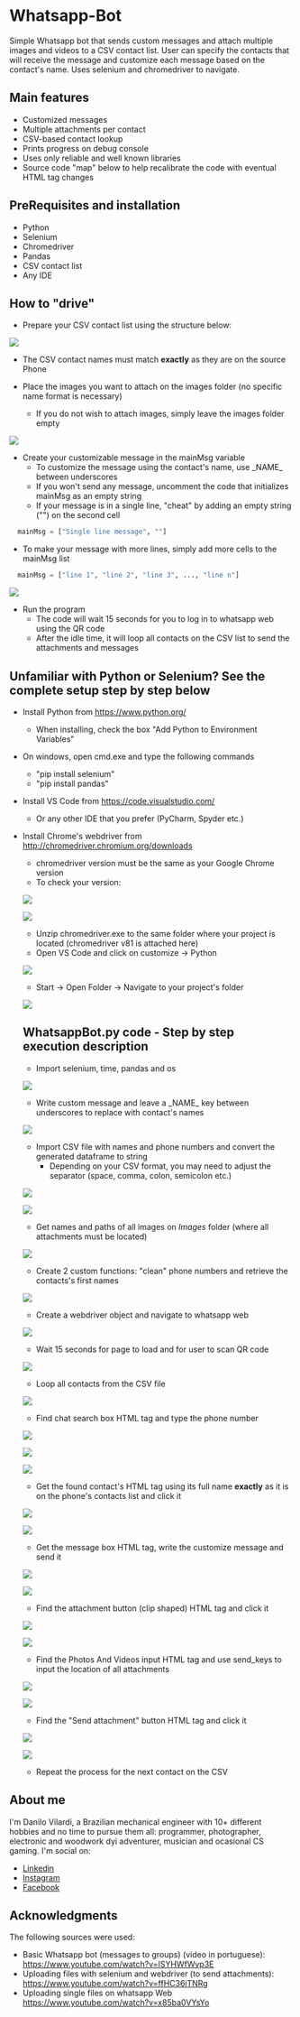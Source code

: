 # Whatsapp-Bot
Simple Whatsapp bot that sends custom messages and attach multiple images and videos to a CSV contact list. User can specify the contacts that will receive the message and customize each message based on the contact's name. Uses selenium and chromedriver to navigate.

## Main features
* Customized messages
* Multiple attachments per contact
* CSV-based contact lookup
* Prints progress on debug console 
* Uses only reliable and well known libraries
* Source code "map" below to help recalibrate the code with eventual HTML tag changes

## PreRequisites and installation
* Python
* Selenium
* Chromedriver
* Pandas
* CSV contact list
* Any IDE

## How to "drive"
* Prepare your CSV contact list using the structure below:

![](Manual/mImages/25.PNG)

* The CSV contact names must match __exactly__ as they are on the source Phone

* Place the images you want to attach on the images folder (no specific name format is necessary)
  * If you do not wish to attach images, simply leave the images folder empty

![](Manual/mImages/26.png)

* Create your customizable message in the mainMsg variable
  * To customize the message using the contact's name, use \_NAME\_ between underscores
  * If you won't send any message, uncomment the code that initializes mainMsg as an empty string
  * If your message is in a single line, "cheat" by adding an empty string ("") on the second cell
```Python
  mainMsg = ["Single line message", ""]
```
  * To make your message with more lines, simply add more cells to the mainMsg list
```Python
  mainMsg = ["line 1", "line 2", "line 3", ..., "line n"]
```

![](Manual/mImages/05a.png)

* Run the program
  * The code will wait 15 seconds for you to log in to whatsapp web using the QR code
  * After the idle time, it will loop all contacts on the CSV list to send the attachments and messages

## Unfamiliar with Python or Selenium? See the complete setup step by step below
* Install Python from https://www.python.org/
  * When installing, check the box "Add Python to Environment Variables"
* On windows, open cmd.exe and type the following commands
  * "pip install selenium"
  * "pip install pandas"
* Install VS Code from https://code.visualstudio.com/
  * Or any other IDE that you prefer (PyCharm, Spyder etc.)
* Install Chrome's webdriver from http://chromedriver.chromium.org/downloads
  * chromedriver version must be the same as your Google Chrome version
  * To check your version:
  
  ![](Manual/mImages/00.png)
  
  ![](Manual/mImages/01.png)
  
  * Unzip chromedriver.exe to the same folder where your project is located (chromedriver v81 is attached here)
  * Open VS Code and click on customize -> Python
  
  ![](Manual/mImages/02.png)
  
  * Start -> Open Folder -> Navigate to your project's folder
  
  ![](Manual/mImages/03.png)
  
  ## WhatsappBot.py code - Step by step execution description
  * Import selenium, time, pandas and os
  
  ![](Manual/mImages/04.png)
  
  * Write custom message and leave a \_NAME\_ key between underscores to replace with contact's names
  
  ![](Manual/mImages/05a.png)
  
  * Import CSV file with names and phone numbers and convert the generated dataframe to string
    * Depending on your CSV format, you may need to adjust the separator (space, comma, colon, semicolon etc.)

  ![](Manual/mImages/25.PNG)
  
  ![](Manual/mImages/06.png)
  
  * Get names and paths of all images on _Images_ folder (where all attachments must be located)
  
  ![](Manual/mImages/07.png)
  
  * Create 2 custom functions: "clean" phone numbers and retrieve the contacts's first names
  
  ![](Manual/mImages/08.png)
  
  * Create a webdriver object and navigate to whatsapp web
  
  ![](Manual/mImages/09.png)
  
  * Wait 15 seconds for page to load and for user to scan QR code
  
  ![](Manual/mImages/10.png)
  
  * Loop all contacts from the CSV file
  
  ![](Manual/mImages/11a.png)
  
  * Find chat search box HTML tag and type the phone number
  
  ![](Manual/mImages/12.png)
  
  ![](Manual/mImages/13.png)
  
  ![](Manual/mImages/14.png)
  
  * Get the found contact's HTML tag using its full name __exactly__ as it is on the phone's contacts list and click it
  
  ![](Manual/mImages/15.png)
  
  ![](Manual/mImages/16.png)

  * Get the message box HTML tag, write the customize message and send it
  
  ![](Manual/mImages/17.png)
  
  ![](Manual/mImages/18.png)
  
  * Find the attachment button (clip shaped) HTML tag and click it
  
  ![](Manual/mImages/19.png)
  
  ![](Manual/mImages/20.png)
  
  * Find the Photos And Videos input HTML tag and use send_keys to input the location of all attachments
  
  ![](Manual/mImages/21.png)
  
  ![](Manual/mImages/22.png)
  
  * Find the "Send attachment" button HTML tag and click it
  
  ![](Manual/mImages/23.png)
  
  ![](Manual/mImages/24.png)
  
  * Repeat the process for the next contact on the CSV
 
## About me
I'm Danilo Vilardi, a Brazilian mechanical engineer with 10+ different hobbies and no time to pursue them all: programmer, photographer, electronic and woodwork dyi adventurer, musician and ocasional CS gaming.
I'm social on:
* [Linkedin](https://www.linkedin.com/in/danilo-vilardi/)
* [Instagram](https://www.instagram.com/dvilardi/)
* [Facebook](https://www.facebook.com/dvilardi26)

## Acknowledgments
The following sources were used:
* Basic Whatsapp bot (messages to groups) (video in portuguese): https://www.youtube.com/watch?v=ISYHWfWvp3E
* Uploading files with selenium and webdriver (to send attachments): https://www.youtube.com/watch?v=ffHC36iTNRg
* Uploading single files on whatsapp Web https://www.youtube.com/watch?v=x85ba0VYsYo
